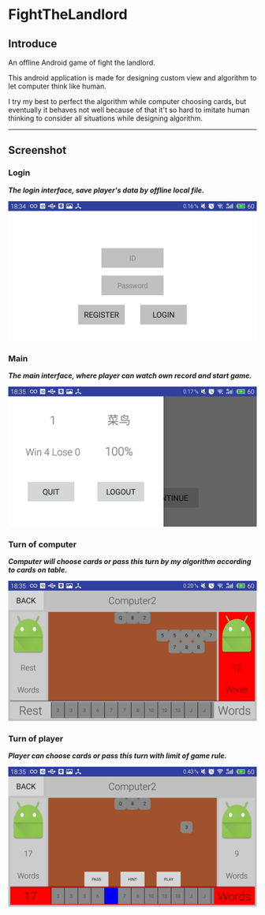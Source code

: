 # FightTheLandlord

## Introduce

An offline Android game of fight the landlord.

This android application is made for designing custom view and algorithm to let computer think like human.

I try my best to perfect the algorithm while computer choosing cards, but eventually it behaves not well because of that it't so hard to imitate human thinking to consider all situations while designing algorithm.

----

## Screenshot

### **Login**
 
***The login interface, save player's data by offline local file.***

![](image/login.jpg)

### **Main**

***The main interface, where player can watch own record and start game.***

![](image/main.jpg)

### **Turn of computer**

***Computer will choose cards or pass this turn by my algorithm according to cards on table.***

![](image/turnOfComputer.jpg)

### **Turn of player**

***Player can choose cards or pass this turn with limit of game rule.***

![](image/turnOfPlayer.jpg)
